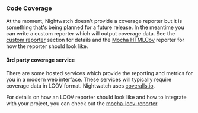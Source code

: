 ### Code Coverage
At the moment, Nightwatch doesn't provide a coverage reporter but it is something that's being planned for a future release.
In the meantime you can write a custom reporter which will output coverage data. See the [custom reporter](http://local.nightwatchjs.org/guide#custom-reporter) section for details and the [Mocha HTMLCov](http://mochajs.org/#htmlcov) reporter for how the reporter should look like.

#### 3rd party coverage service
There are some hosted services which provide the reporting and metrics for you in a modern web interface. These services will typically require coverage data in LCOV format. Nightwatch uses [coveralls.io](https://coveralls.io/github/nightwatchjs/nightwatch?branch=master).

For details on how an LCOV reporter should look like and how to integrate with your project, you can check out the [mocha-lcov-reporter](https://www.npmjs.com/package/mocha-lcov-reporter).
